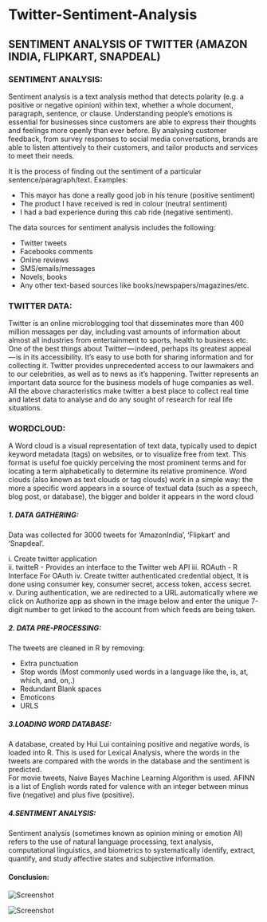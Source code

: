 # Twitter-Sentiment-Analysis

## SENTIMENT ANALYSIS OF TWITTER (AMAZON INDIA, FLIPKART, SNAPDEAL)

### SENTIMENT ANALYSIS: 

Sentiment analysis is a text analysis method that detects polarity (e.g. a positive or negative opinion) within text, whether a whole document, paragraph, sentence, or clause.
Understanding people’s emotions is essential for businesses since customers are able to express their thoughts and feelings more openly than ever before. By analysing customer feedback, from survey responses to social media conversations, brands are able to listen attentively to their customers, and tailor products and services to meet their needs.

It is the process of finding out the sentiment of a particular sentence/paragraph/text. 
Examples:
- This mayor has done a really good job in his tenure (positive sentiment) 
- The product I have received is red in colour (neutral sentiment) 
- I had a bad experience during this cab ride (negative sentiment).

The data sources for sentiment analysis includes the following:
- Twitter tweets 
- Facebooks comments 
- Online reviews 
- SMS/emails/messages 
- Novels, books 
- Any other text-based sources like books/newspapers/magazines/etc.

### TWITTER DATA:
Twitter is an online microblogging tool that disseminates more than 400 million messages per day, including vast amounts of information about almost all industries from entertainment to sports, health to business etc. One of the best things about Twitter — indeed, perhaps its greatest appeal — is in its accessibility. It’s easy to use both for sharing information and for collecting it. Twitter provides unprecedented access to our lawmakers and to our celebrities, as well as to news as it’s happening. Twitter represents an important data source for the business models of huge companies as well.
All the above characteristics make twitter a best place to collect real time and latest data to analyse and do any sought of research for real life situations.

### WORDCLOUD:
A Word cloud is a visual representation of text data, typically used to depict keyword metadata (tags) on websites, or to visualize free from text. This format is useful foe quickly perceiving the most prominent terms and for locating a term alphabetically to determine its relative prominence.
Word clouds (also known as text clouds or tag clouds) work in a simple way: the more a specific word appears in a source of textual data (such as a speech, blog post, or database), the bigger and bolder it appears in the word cloud

##### 1. DATA GATHERING:

Data was collected for 3000 tweets for ‘AmazonIndia’, ‘Flipkart’ and ‘Snapdeal’.

i. Create twitter application  
ii. twitteR - Provides an interface to the Twitter web API
iii. ROAuth - R Interface For OAuth
iv. Create twitter authenticated credential object, It is done using consumer key, consumer secret, access token, access secret.  
v. During authentication, we are redirected to a URL automatically where we click on Authorize app as shown in the image below and enter the unique 7-digit number to get linked to the account from which feeds are being taken.

##### 2. DATA PRE-PROCESSING:

The tweets are cleaned in R by removing:
- Extra punctuation 
- Stop words (Most commonly used words in a language like the, is, at, which, and, on,.)
- Redundant Blank spaces
- Emoticons 
- URLS  

##### 3.LOADING WORD DATABASE:

A database, created by Hui Lui containing positive and negative words, is loaded into R. This is used for Lexical Analysis, where the words in the tweets are compared with the words in the database and the sentiment is predicted.  
For movie tweets, Naive Bayes Machine Learning Algorithm is used. AFINN is a list of English words rated for valence with an integer between minus five (negative) and plus five (positive). 

##### 4.SENTIMENT ANALYSIS:

Sentiment analysis (sometimes known as opinion mining or emotion AI) refers to the use of natural language processing, text analysis, computational linguistics, and biometrics to systematically identify, extract, quantify, and study affective states and subjective information.

#### Conclusion:

![Screenshot](wordcloud.png)

![Screenshot](histogram.png)
